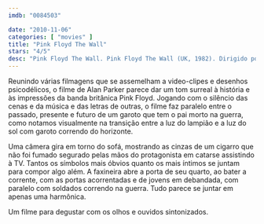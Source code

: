 ```yaml
---
imdb: "0084503"

date: "2010-11-06"
categories: [ "movies" ]
title: "Pink Floyd The Wall"
stars: "4/5"
desc: "Pink Floyd The Wall. Pink Floyd The Wall (UK, 1982). Dirigido por Alan Parker. Escrito por Roger Waters, Roger Waters. Com Bob Geldof, Christine Hargreaves, James Laurenson, Eleanor David, Kevin McKeon, Bob Hoskins, David Bingham, Jenny Wright, Alex McAvoy."
---
```

Reunindo várias filmagens que se assemelham a video-clipes e desenhos psicodélicos, o filme de Alan Parker parece dar um tom surreal à história e às impressões da banda britânica Pink Floyd. Jogando com o silêncio das cenas e da música e das letras de outras, o filme faz paralelo entre o passado, presente e futuro de um garoto que tem o pai morto na guerra, como notamos visualmente na transição entre a luz do lampião e a luz do sol com garoto correndo do horizonte.

Uma câmera gira em torno do sofá, mostrando as cinzas de um cigarro que não foi fumado segurado pelas mãos do protagonista em catarse assistindo à TV. Tantos os símbolos mais óbvios quanto os mais íntimos se juntam para compor algo além. A faxineira abre a porta de seu quarto, ao bater a corrente, com as portas acorrentadas e de jovens em debandada, com paralelo com soldados correndo na guerra. Tudo parece se juntar em apenas uma harmônica.

Um filme para degustar com os olhos e ouvidos sintonizados.

